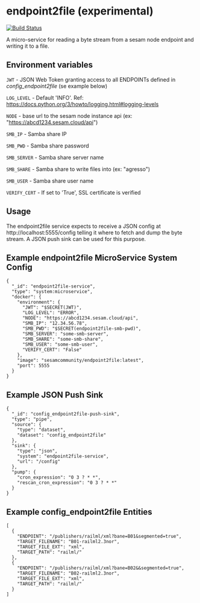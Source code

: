 # endpoint2file (experimental)
[![Build Status](https://travis-ci.org/sesam-community/endpoint2file.svg?branch=master)](https://travis-ci.org/sesam-community/endpoint2file)

A micro-service for reading a byte stream from a sesam node endpoint and writing it to a file.

## Environment variables

`JWT` - JSON Web Token granting access to all ENDPOINTs defined in _config_endpoint2file_ (se example below)

`LOG_LEVEL` - Default 'INFO'. Ref: https://docs.python.org/3/howto/logging.html#logging-levels

`NODE` - base url to the sesam node instance api (ex: "https://abcd1234.sesam.cloud/api")

`SMB_IP` - Samba share IP

`SMB_PWD` - Samba share password

`SMB_SERVER` - Samba share server name

`SMB_SHARE` - Samba share to write files into (ex: "agresso")

`SMB_USER` - Samba share user name

`VERIFY_CERT` - If set to 'True', SSL certificate is verified 

## Usage

The endpoint2file service expects to receive a JSON config at
http://localhost:5555/config telling it where to fetch and dump the byte stream. 
A JSON push sink can be used for this purpose.

## Example endpoint2file MicroService System Config
```
{
  "_id": "endpoint2file-service",
  "type": "system:microservice",
  "docker": {
    "environment": {
      "JWT": "$SECRET(JWT)",
      "LOG_LEVEL": "ERROR",   
      "NODE": "https://abcd1234.sesam.cloud/api",
      "SMB_IP": "12.34.56.78",
      "SMB_PWD": "$SECRET(endpoint2file-smb-pwd)",
      "SMB_SERVER": "some-smb-server",
      "SMB_SHARE": "some-smb-share",
      "SMB_USER": "some-smb-user",
      "VERIFY_CERT": "False"
    },
    "image": "sesamcommunity/endpoint2file:latest",
    "port": 5555
  }
}
```

## Example JSON Push Sink
```
{
  "_id": "config_endpoint2file-push-sink",
  "type": "pipe",
  "source": {
    "type": "dataset",
    "dataset": "config_endpoint2file"
  },
  "sink": {
    "type": "json",
    "system": "endpoint2file-service",
    "url": "/config"
  },
  "pump": {
    "cron_expression": "0 3 ? * *",
    "rescan_cron_expression": "0 3 ? * *"
  }
}
```

## Example config_endpoint2file Entities
```
[
  {
    "ENDPOINT": "/publishers/railml/xml?bane=B01&segmented=true",
    "TARGET_FILENAME": "B01-railml2.3nor",
    "TARGET_FILE_EXT": "xml",
    "TARGET_PATH": "railml/"
  },
  {
    "ENDPOINT": "/publishers/railml/xml?bane=B02&&segmented=true",
    "TARGET_FILENAME": "B02-railml2.3nor",
    "TARGET_FILE_EXT": "xml",
    "TARGET_PATH": "railml/"
  }
]
```